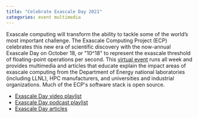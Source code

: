 ```yaml
---
title: "Celebrate Exascale Day 2021"
categories: event multimedia
---
```


Exascale computing will transform the ability to tackle some of the world’s most important challenge. The Exascale Computing Project (ECP) celebrates this new era of scientific discovery with the now-annual Exascale Day on October 18, or "10^18" to represent the exascale threshold of floating-point operations per second. This [virtual event](https://www.exascaleproject.org/exascale-day-2021/) runs all week and provides multimedia and articles that educate explain the impact areas of exascale computing from the Department of Energy national laboratories (including LLNL), HPC manufacturers, and universities and industrial organizations. Much of the ECP's software stack is open source.

- [Exascale Day video playlist](https://www.exascaleproject.org/exascale-day-2021-video/)
- [Exascale Day podcast playlist](https://www.exascaleproject.org/exascale-day-2021-audio/)
- [Exascale Day articles](https://www.exascaleproject.org/exascale-day-2021-articles/)
